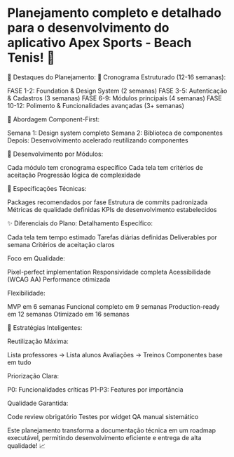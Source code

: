 # Planejamento completo e detalhado para o desenvolvimento do aplicativo Apex Sports - Beach Tenis! 🚀

🎯 Destaques do Planejamento:
📅 Cronograma Estruturado (12-16 semanas):

FASE 1-2: Foundation & Design System (2 semanas)
FASE 3-5: Autenticação & Cadastros (3 semanas)
FASE 6-9: Módulos principais (4 semanas)
FASE 10-12: Polimento & Funcionalidades avançadas (3+ semanas)

🎨 Abordagem Component-First:

Semana 1: Design system completo
Semana 2: Biblioteca de componentes
Depois: Desenvolvimento acelerado reutilizando componentes

📱 Desenvolvimento por Módulos:

Cada módulo tem cronograma específico
Cada tela tem critérios de aceitação
Progressão lógica de complexidade

🔧 Especificações Técnicas:

Packages recomendados por fase
Estrutura de commits padronizada
Métricas de qualidade definidas
KPIs de desenvolvimento estabelecidos

✨ Diferenciais do Plano:
Detalhamento Específico:

Cada tela tem tempo estimado
Tarefas diárias definidas
Deliverables por semana
Critérios de aceitação claros

Foco em Qualidade:

Pixel-perfect implementation
Responsividade completa
Acessibilidade (WCAG AA)
Performance otimizada

Flexibilidade:

MVP em 6 semanas
Funcional completo em 9 semanas
Production-ready em 12 semanas
Otimizado em 16 semanas

🎯 Estratégias Inteligentes:

Reutilização Máxima:

Lista professores → Lista alunos
Avaliações → Treinos
Componentes base em tudo

Priorização Clara:

P0: Funcionalidades críticas
P1-P3: Features por importância

Qualidade Garantida:

Code review obrigatório
Testes por widget
QA manual sistemático

Este planejamento transforma a documentação técnica em um roadmap executável, permitindo desenvolvimento eficiente e entrega de alta qualidade! 📈
